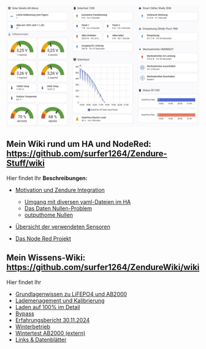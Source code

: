 
![Flow](/Bild1_HA.jpeg)


## Mein Wiki rund um HA und NodeRed: https://github.com/surfer1264/Zendure-Stuff/wiki
Hier findet Ihr
**Beschreibungen:**
* [Motivation und Zendure Integration](https://github.com/surfer1264/Zendure-Stuff/wiki/AB2000-Überwachung-mit-HA-und-NodeRed)
  * [Umgang mit diversen yaml-Dateien im HA](https://github.com/surfer1264/Zendure-Stuff/wiki/Yaml-&-Co)
  * [Das Daten Nullen-Problem](https://github.com/surfer1264/Zendure-Stuff/wiki/yaml-Profi-Tricks-für-Zendure)
  * [outputhome Nullen](https://github.com/surfer1264/Zendure-Stuff/wiki/Spezialbehandlung:-Nullen-von-OutputHomePower)
* [Übersicht der verwendeten Sensoren ](https://github.com/surfer1264/Zendure-Stuff/wiki/%C3%9Cbersicht-der-Sensoren-in-meiner-HA-Konfiguration)

* [Das Node Red Projekt](https://github.com/surfer1264/Zendure-Stuff/wiki/Das-Node-Red-Projekt)

  
## Mein Wissens-Wiki: https://github.com/surfer1264/ZendureWiki/wiki
Hier findet Ihr 
* [Grundlagenwissen zu LiFEPO4 und AB2000](https://github.com/surfer1264/ZendureWiki/wiki/Der-AB2000)
* [Lademenagement und Kalibrierung](https://github.com/surfer1264/ZendureWiki/wiki/Lademanagement-und-Kalibrierung)
* [Laden auf 100% im Detail](https://github.com/surfer1264/ZendureWiki/wiki/Laden-auf-100%25-‐-Details)
* [Bypass](https://github.com/surfer1264/Zendurewiki/wiki/ByPass)
* [Erfahrungsbericht 30.11.2024](https://github.com/surfer1264/ZendureWiki/wiki/Erfahrungsbericht-30.11.2024)
* [Winterbetrieb](https://github.com/surfer1264/ZendureWiki/wiki/Winterbetrieb)
* [Wintertest AB2000 (extern)](https://www.smartzone.de/zendure-ab2000-akku-test/)
* [Links & Datenblätter](https://github.com/surfer1264/ZendureWiki/wiki/Links)
